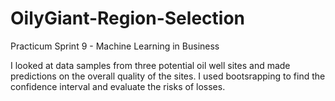 # OilyGiant-Region-Selection
Practicum Sprint 9 - Machine Learning in Business

I looked at data samples from three potential oil well sites and made predictions on the overall quality of the sites. I used bootsrapping to find the confidence interval and evaluate the risks of losses.
